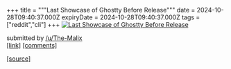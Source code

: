 +++
title = """Last Showcase of Ghostty Before Release"""
date = 2024-10-28T09:40:37.000Z
expiryDate = 2024-10-28T09:40:37.000Z
tags = ["reddit","cli"]
+++
[![Last Showcase of Ghostty Before Release](https://external-preview.redd.it/xfavQHHBzr_Se5YEIa9Jjz0Bc7wi-n2sFopLVo8ijBk.jpg?width=320&crop=smart&auto=webp&s=f0ba3e744cd0f18a56508b791717905b460cf061 "Last Showcase of Ghostty Before Release")](https://www.reddit.com/r/commandline/comments/1gdy1pc/last_showcase_of_ghostty_before_release/)

submitted by [/u/The-Malix](https://www.reddit.com/user/The-Malix)  
[\[link\]](https://youtu.be/3wq0RFYAvNo) [\[comments\]](https://www.reddit.com/r/commandline/comments/1gdy1pc/last_showcase_of_ghostty_before_release/)

[[source]](https://www.reddit.com/r/commandline/comments/1gdy1pc/last_showcase_of_ghostty_before_release/)
